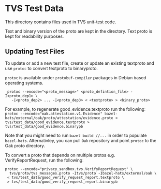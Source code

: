 # TVS Test Data

This directory contains files used in TVS unit-test code.

Text and binary version of the proto are kept in the directory. Text proto is
kept for readability purposes.

## Updating Test Files

To update or add a new test file, create or update an existing textproto and use
`protoc` to convert textproto to binaryproto.

 `protoc` is available under `protobuf-compiler` packages in Debian based
operating systems.

```
 protoc --encode="<proto_message>" <proto_defintion_file> -I<proto_dep1> \
   -I<proto_dep2> ... -I<proto_dep3> < <textproto> > <binary_proto>
```

For example, to regenerate good\_evidence.textproto run the following: `protoc
--encode="oak.attestation.v1.Evidence"
bazel-hats/external/oak/proto/attestation/evidence.proto <
tvs/test_data/good_evidence.textproto > tvs/test_data/good_evidence.binarypb`

Note that you might need to run `bazel build //...` in order to populate
`bazel-hats`. Alternativley, you can pull `Oak` repository and point `protoc` to
the Oak proto directory.


To convert a proto that depends on multiple protos e.g. VerifyReportRequest, run
the following:

```
protoc --encode="privacy_sandbox.tvs.VerifyReportRequest" \
  tvs/proto/tvs_messages.proto -Itvs/proto -Ibazel-hats/external/oak \
 < tvs/test_data/good_verify_request_report.textproto \
 > tvs/test_data/good_verify_request_report.binarypb
```
